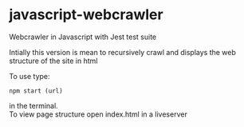 # javascript-webcrawler

Webcrawler in Javascript with Jest test suite

Intially this version is mean to recursively crawl and displays the web structure of the site in html

To use type: 
```
npm start (url)
```
in the terminal. <br />
To view page structure open index.html in a liveserver

